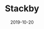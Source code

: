 ---
type: project
date: 2019-10-20
title: Stackby
description: CLI tool manage files in a directory. Stacks files based on different properties.
github: https://github.com/haxzie/stackby
url: https://github.com/haxzie/stackby
tags:
    - python
    - CLI
---